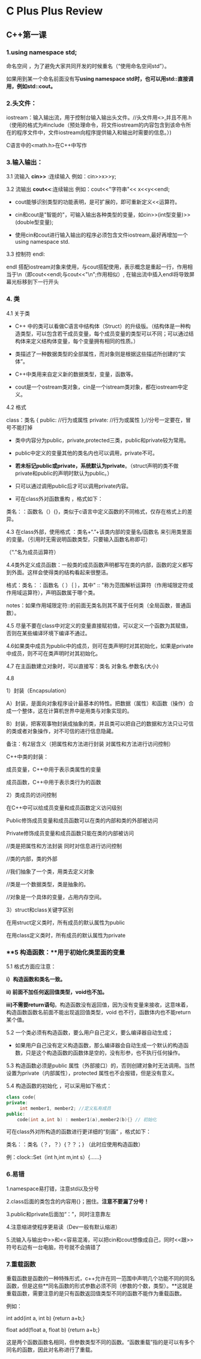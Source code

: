 # C Plus Plus Review

## **C++第一课**

### **1.using namespace std;**
命名空间 ，为了避免大家共同开发的时候重名（“使用命名空间std”）。

如果用到某一个命名前面没有写**using namespace std时，也可以用std::直接调用，例如std::cout。**

### **2.头文件**：

iostream：输入输出流，用于控制台输入输出头文件。//头文件用<>,并且不用.h（使用的格式为#include<iostream>（预处理命令，将文件iostream的内容包含到该命令所在的程序文件中，文件iostream向程序提供输入和输出时需要的信息。）)

C语言中的<math.h>在C++中写作<cmath>

### **3.输入输出：**

3.1 流输入 **cin>>**  :连续输入 例如：cin>>x>>y;

3.2 流输出 **cout<<**:连续输出 例如：cout<<"字符串"<< x<<y<<endl;

* cout能够识别类型的功能表明，是可扩展的，即可重新定义<<运算符。

* cin和cout是"智能的"，可输入输出各种类型的变量，如cin>>(int型变量)>>(double型变量);

* 使用cin和cout进行输入输出的程序必须包含文件iostream,最好再增加一个using namespace std.

3.3 控制符 endl:

endl 搭配iostream对象来使用，与cout搭配使用，表示概念是重起一行，作用相当于\n（即cout<<endl;与cout<<"\n";作用相似）, 在输出流中插入endl将导致屏幕光标移到下一行开头

### **4. 类**

4.1 关于类

* C++ 中的类可以看做C语言中结构体（Struct）的升级版。（结构体是一种构造类型，可以包含若干成员变量，每个成员变量的类型可以不同；可以通过结构体来定义结构体变量，每个变量拥有相同的性质。）

* 类描述了一种数据类型的全部属性，而对象则是根据这些描述所创建的“实体”。

* C++中类用来自定义新的数据类型，变量，函数等。

* cout是一个ostream类对象，cin是一个istream类对象，都在iostream中定义。

4.2 格式

class：类名
{ public: //行为或属性 private: //行为或属性 };//分号一定要在，冒号不能打掉

* 类中内容分为public，private,protected三类，public和private较为常用。

* public中定义的变量其他的类名内也可以调用，private不可。

* **若未标记public或private，系统默认为private**。（struct声明的类不做private和public的声明时默认为public。）

* 只可以通过调用public后才可以调用private内容。

* 可在class外对函数重构 ，格式如下：

类名：：函数名（）{}，类似于c语言中定义函数的不同格式，仅存在格式上的差异。

 

4.3 在class外部，使用格式 ：类名+“.”+该类内部的变量名/函数名 来引用类里面的变量。（引用时无需说明函数类型，只要输入函数名称即可）

（“.”名为成员运算符）

4.4类外定义成员函数：一般类的成员函数声明都写在类的内部，函数的定义都写到外面。这样会使得类的结构看起来很整洁。

格式：类名：：函数名（  ）｛  ｝，其中" :: "称为范围解析运算符（作用域限定符或作用域运算符），声明函数属于哪个类。

 notes：如果作用域限定符::的前面无类名则其不属于任何类（全局函数，普通函数）。

4.5 尽量不要在class中对定义的变量直接赋初值，可以定义一个函数为其赋值，否则在某些编译环境下编译不通过。

4.6如果类中成员为public中的成员，则可在类声明时对其初始化，如果是private中成员，则不可在类声明时对其初始化。

4.7 在主函数建立对象时，可以直接写：类名 对象名.参数名(大小)

4.8 

1）封装（Encapsulation）

A）封装，是面向对象程序设计最基本的特性。把数据（属性）和函数（操作）合成一个整体，这在计算机世界中是用类与对象实现的。

B）封装，把客观事物封装成抽象的类，并且类可以把自己的数据和方法只让可信的类或者对象操作，对不可信的进行信息隐藏。

备注：有2层含义（把属性和方法进行封装 对属性和方法进行访问控制）

 C++中类的封装：

成员变量，C++中用于表示类属性的变量

成员函数，C++中用于表示类行为的函数

2）类成员的访问控制

在C++中可以给成员变量和成员函数定义访问级别

Public修饰成员变量和成员函数可以在类的内部和类的外部被访问

Private修饰成员变量和成员函数只能在类的内部被访问

//类是把属性和方法封装 同时对信息进行访问控制

//类的内部，类的外部

//我们抽象了一个类，用类去定义对象

//类是一个数据类型，类是抽象的。

//对象是一个具体的变量，占用内存空间。

3）struct和class关键字区别

在用struct定义类时，所有成员的默认属性为public

在用class定义类时，所有成员的默认属性为private 

### **5 构造函数：**用于初始化类里面的变量

5.1 格式方面应注意：

   **i）构造函数和类名一致。**

   **ii) 前面不加任何返回值类型，void也不加。**

   **iii)不需要return语句**。构造函数没有返回值，因为没有变量来接收，这意味着，构造函数函数名前面不能出现返回值类型，void 也不行，函数体内也不能return某个值。

5.2 一个类必须有构造函数，要么用户自己定义，要么编译器自动生成；

* 如果用户自己没有定义构造函数，那么编译器会自动生成一个默认的构造函数，只是这个构造函数的函数体是空的，没有形参，也不执行任何操作。

5.3 构造函数必须是public 属性（外部接口）的，否则创建对象时无法调用。当然设置为private（内部属性），protected 属性也不会报错，但是没有意义。

5.4 构造函数的初始化 ，可以采用如下格式：

```c++
class code{
private:
	 int member1, member2; //定义私有成员
public:
	code(int a,int b) : member1(a),member2(b){} // 初始化
```

可在class外对所构造的函数进行更详细的“刻画” ，格式如下：

类名：：类名（？，？）{？？；} （此时应使用构造函数）

例：clock::Set（int h,int m,int s）{......}

### **6.易错**

1.namespace易打错，注意std以及分号

2.class后面的类包含的内容用{}；圈住。**注意不要漏了分号！**

3.public和private后面加“：”，同时注意靠左

4.注意缩进使程序更易读（Dev一般有默认缩进）

5.流输入与输出中>>和<<容易混淆，可以把cin和cout想像成自己，同时<<跟>>符号右边有一台电脑，符号就不会搞错了

### **7.重载函数**

重载函数是函数的一种特殊形式，c++允许在同一范围中声明几个功能不同的同名函数，但是这些**同名函数的形式参数必须不同（参数的个数，类型）。**这就是重载函数，需要注意的是只有函数返回值类型不同的函数不能作为重载函数。

 例如：

int add(int a, int b) {return a+b;}

float add(float a, float b) {return a+b;}

这是两个函数函数名相同，但参数类型不同的函数。“函数重载”指的是可以有多个同名的函数，因此对名称进行了重载。
